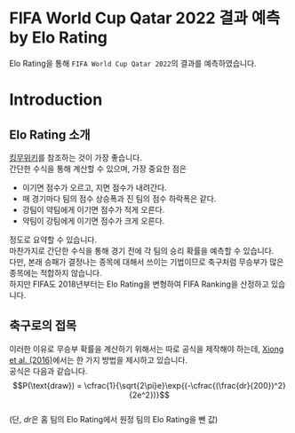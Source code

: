 # FIFA World Cup Qatar 2022 결과 예측 by Elo Rating
Elo Rating을 통해 `FIFA World Cup Qatar 2022`의 결과를 예측하였습니다.

# Introduction
## Elo Rating 소개
[킹무위키](https://namu.wiki/w/Elo%20%EB%A0%88%EC%9D%B4%ED%8C%85)를 참조하는 것이 가장 좋습니다.  
간단한 수식을 통해 계산할 수 있으며, 가장 중요한 점은
* 이기면 점수가 오르고, 지면 점수가 내려간다.
* 매 경기마다  팀의 점수 상승폭과 진 팀의 점수 하락폭은 같다.
* 강팀이 약팀에게 이기면 점수가 적게 오른다.
* 약팀이 강팀에게 이기면 점수가 크게 오른다.

정도로 요약할 수 있습니다.  
마찬가지로 간단한 수식을 통해 경기 전에 각 팀의 승리 확률을 예측할 수 있습니다.  
다만, 본래 승패가 결정나는 종목에 대해서 쓰이는 기법이므로 축구처럼 무승부가 많은 종목에는 적합하지 않습니다.  
하지만 FIFA도 2018년부터는 Elo Rating을 변형하여 FIFA Ranking을 산정하고 있습니다.

## 축구로의 접목
이러한 이유로 무승부 확률을 계산하기 위해서는 따로 공식을 제작해야 하는데, [Xiong et al. (2016)](https://ieeexplore.ieee.org/document/7810980)에서는 한 가지 방법을 제시하고 있습니다.  
공식은 다음과 같습니다.  
$$P(\text{draw}) = \cfrac{1}{\sqrt{2\pi}e}\exp{(-\cfrac{(\frac{dr}{200})^2}{2e^2})}$$  
(단, $dr$은 홈 팀의 Elo Rating에서 원정 팀의 Elo Rating을 뺀 값)  